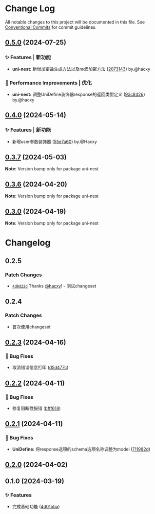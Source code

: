 # Change Log

All notable changes to this project will be documented in this file.
See [Conventional Commits](https://conventionalcommits.org) for commit guidelines.

## [0.5.0](https://github.com/coverjs/uni-nest/compare/v0.4.3...v0.5.0) (2024-07-25)

### ✨ Features | 新功能

* **uni-nest:** 新增加密盐生成方法以及md5加密方法 ([2073143](https://github.com/coverjs/uni-nest/commit/2073143b8d340b5d5cd92af83b9424c3218a1f9a)) by.@hacxy

### 🚀 Performance Improvements | 优化

* **uni-nest:** 调整UniDefine装饰器response的返回类型定义 ([93c8426](https://github.com/coverjs/uni-nest/commit/93c8426016e9042f09508f0dd3010bc7bc78f824)) by.@hacxy

## [0.4.0](https://github.com/hacxy/uni-nest/compare/v0.3.8...v0.4.0) (2024-05-14)

### ✨ Features | 新功能

* 新增user参数装饰器 ([55e7a60](https://github.com/hacxy/uni-nest/commit/55e7a60e69ea4b038d61b746ea9b053383fb4eba)) by.@Hacxy

## [0.3.7](https://github.com/hacxy/uni-nest/compare/v0.3.6...v0.3.7) (2024-05-03)

**Note:** Version bump only for package uni-nest

## [0.3.6](https://github.com/hacxy/uni-nest/compare/v0.3.5...v0.3.6) (2024-04-20)

**Note:** Version bump only for package uni-nest

## [0.3.0](https://github.com/hacxy/uni-nest/compare/v0.2.3...v0.3.0) (2024-04-19)

**Note:** Version bump only for package uni-nest

# Changelog

## 0.2.5

### Patch Changes

- [`4d0d22d`](https://github.com/hacxy/uni-nest/commit/4d0d22d29b13849b6faf64b644ebd2973377f5b4) Thanks [@hacxy](https://github.com/hacxy)! - 测试changeset

## 0.2.4

### Patch Changes

- 首次使用changeset

## [0.2.3](https://github.com/hacxy/uni-nest/compare/v0.2.2...v0.2.3) (2024-04-16)

### 🐛 Bug Fixes

- 取消错误信息打印 ([d5d477c](https://github.com/hacxy/uni-nest/commit/d5d477c1843da67c8572e9db70ad4fea6096ce4d))

## [0.2.2](https://github.com/hacxy/uni-nest/compare/v0.2.1...v0.2.2) (2024-04-11)

### 🐛 Bug Fixes

- 修复阻断性报错 ([bfff618](https://github.com/hacxy/uni-nest/commit/bfff6183a2655a9e36add70524d54d5403f5c4cd))

## [0.2.1](https://github.com/hacxy/uni-nest/compare/v0.2.0...v0.2.1) (2024-04-11)

### 🐛 Bug Fixes

- **UniDefine:** 将response选项的schema选项名称调整为model ([711982d](https://github.com/hacxy/uni-nest/commit/711982dbd88f8542ba206f84e0592d0eca553954))

## [0.2.0](https://github.com/hacxy/uni-nest/compare/v0.1.0...v0.2.0) (2024-04-02)

## 0.1.0 (2024-03-19)

### ✨ Features

- 完成基础功能 ([4d01bba](https://github.com/hacxy/uni-nestjs/commit/4d01bbaf0edb5d7e53e46c2c2ae2b1af36eedf7f))
